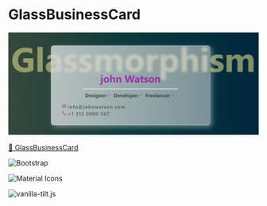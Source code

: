 # GlassBusinessCard
![](https://github.com/acarcem/GlassBusinessCard/blob/main/glass.png)

[:link: GlassBusinessCard](https://acarcem.github.io/glassbusinesscard/)

![Bootstrap]('https://getbootstrap.com/')

![Material Icons]('https://material.io/resources/icons/?style=baseline')

![vanilla-tilt.js]('https://micku7zu.github.io/vanilla-tilt.js/')
